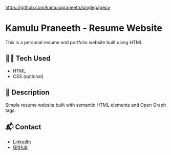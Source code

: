 <!-- https://kamulupraneeth.github.io/singlepagecv/ -->

https://github.com/kamulupraneeth/singlepagecv

# Kamulu Praneeth - Resume Website

This is a personal resume and portfolio website built using HTML.

## 👨‍💻 Tech Used

- HTML
- CSS (optional)

## 📄 Description

Simple resume website built with semantic HTML elements and Open Graph tags.

## 📬 Contact

- [LinkedIn](https://www.linkedin.com/in/praneeth-kamulu/)
- [GitHub](https://github.com/kamulupraneeth)
